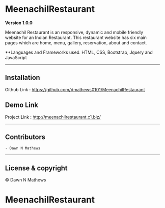 # MeenachilRestaurant

**Version 1.0.0**

Meenachil Restaurant is an responsive, dynamic and mobile friendly website for an Indian Restaurant. This restaurant website has six main pages which are home, menu, gallery, reservation, about and contact.

**Languages and Frameworks used: HTML, CSS, Bootstrap, Jquery and JavaScript

---

## Installation
Github Link : https://github.com/dmathews0101/MeenachilRestaurant 


## Demo Link
Project Link : http://meenachilrestaurant.c1.biz/

---

## Contributors
	- Dawn N Mathews
	
---

## License & copyright

© Dawn N Mathews
# MeenachilRestaurant
